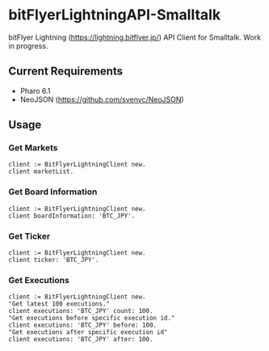 # bitFlyerLightningAPI-Smalltalk

bitFlyer Lightning (https://lightning.bitflyer.jp/) API Client for Smalltalk. Work in progress.

## Current Requirements
- Pharo 6.1
- NeoJSON (https://github.com/svenvc/NeoJSON)

## Usage

### Get Markets

```smalltalk
client := BitFlyerLightningClient new.
client marketList.
```

### Get Board Information

```smalltalk
client := BitFlyerLightningClient new.
client boardInformation: 'BTC_JPY'.
```

### Get Ticker

```smalltalk
client := BitFlyerLightningClient new.
client ticker: 'BTC_JPY'.
```

### Get Executions

```smalltalk
client := BitFlyerLightningClient new.
"Get latest 100 executions."
client executions: 'BTC_JPY' count: 100.
"Get executions before specific execution id."
client executions: 'BTC_JPY' before: 100.
"Get executions after specific execution id"
client executions: 'BTC_JPY' after: 100.
```